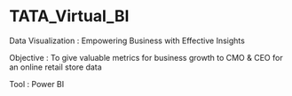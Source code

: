 # TATA_Virtual_BI

Data Visualization : Empowering Business with Effective Insights

Objective : To give valuable metrics for business growth to CMO & CEO for an online retail store data

Tool : Power BI 
